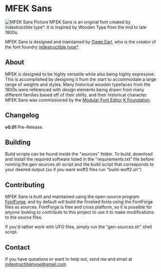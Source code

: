 MFEK Sans
=========
![MFEK Sans Picture](https://raw.githubusercontent.com/indestructible-type/MFEK-Sans/main/documentation/MFEK-Sans.svg)
MFEK Sans is an original font created by indestructible type*. It is inspired by 
Wooden Type from the mid to late 1800s.

MFEK Sans is designed and maintained by [Owen Earl](https://ewonrael.github.io/), who is the creator of the font foundry [indestructible type*](http://indestructible-type.github.io).

About
-----
MFEK is designed to be highly versatile while also being highly expressive. This is
accomplished by designing it from the start to accommodate a large range of weights and
styles. Many historical wooden typefaces from the 1800s  were referenced with design
elements being drawn from many different families based off of their utility, and their
historical character. MFEK Sans was commissioned by the [Modular Font Editor K
Foundation](https://mfek.org/foundation/).

Changelog
---------
<b>v0.01</b>
Pre-Release.

Building
--------
Build scripts can be found inside the "sources" folder. To build, download and install the required software listed in the "requirements.txt" file before running the gen-sources.sh script and the build script that corresponds to your desired output (so if you want woff2 files run "build-woff2.sh")

Contributing
---------------
MFEK Sans is built and maintained using the open-source program [FontForge](https://fontforge.org), and by default will build the finished fonts using the FontForge files as sources. FontForge is free and cross platform, so it is possible for anyone looking to contribute to this project to use it to make modifications to the source files.

If you'd rather work with UFO files, simply run the "gen-sources.sh" shell script.

Contact
-------
If you have questions or want to help out, send me and email at indestructibletype@gmail.com
